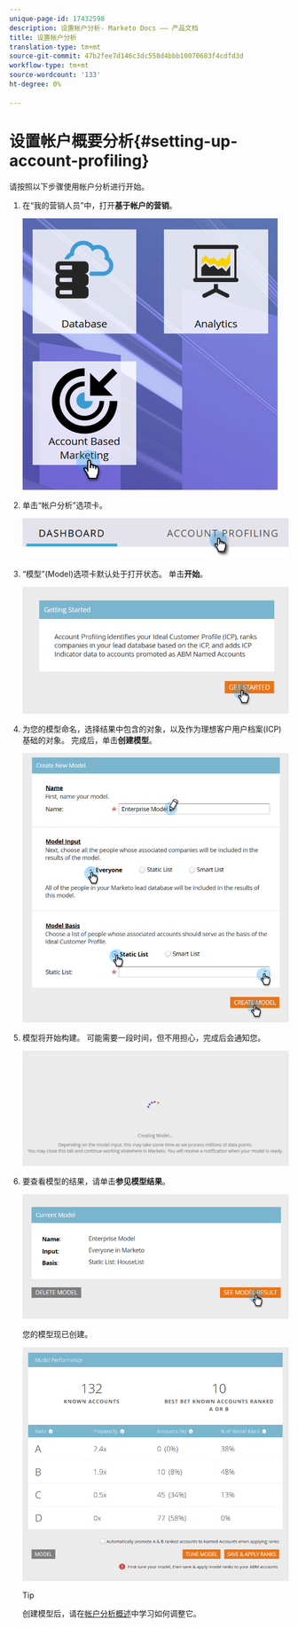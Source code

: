 ```yaml
---
unique-page-id: 17432598
description: 设置帐户分析- Marketo Docs —— 产品文档
title: 设置帐户分析
translation-type: tm+mt
source-git-commit: 47b2fee7d146c3dc558d4bbb10070683f4cdfd3d
workflow-type: tm+mt
source-wordcount: '133'
ht-degree: 0%

---
```



# 设置帐户概要分析{#setting-up-account-profiling}

请按照以下步骤使用帐户分析进行开始。

1. 在“我的营销人员”中，打开&#x200B;**基于帐户的营销**。

   ![](assets/one.png)

1. 单击“帐户分析”选项卡。

   ![](assets/two-1.png)

1. “模型”(Model)选项卡默认处于打开状态。 单击&#x200B;**开始**。

   ![](assets/three.png)

1. 为您的模型命名，选择结果中包含的对象，以及作为理想客户用户档案(ICP)基础的对象。 完成后，单击&#x200B;**创建模型**。

   ![](assets/four.png)

1. 模型将开始构建。 可能需要一段时间，但不用担心，完成后会通知您。

   ![](assets/five.png)

1. 要查看模型的结果，请单击&#x200B;**参见模型结果**。

   ![](assets/six.png)

   您的模型现已创建。

   ![](assets/seven.png)

   >[!TIP]
   >
   >创建模型后，请在[帐户分析概述](http://docs.marketo.com/x/NIDv)中学习如何调整它。

